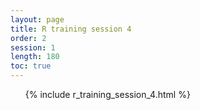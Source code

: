 ```yaml
---
layout: page
title: R training session 4
order: 2
session: 1
length: 180
toc: true
---
```



<ol>
{% include r_training_session_4.html %}
</ol>
